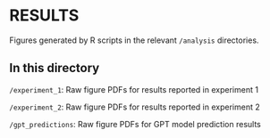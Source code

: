 # RESULTS

Figures generated by R scripts in the relevant `/analysis` directories.


## In this directory

`/experiment_1`: Raw figure PDFs for results reported in experiment 1

`/experiment_2`: Raw figure PDFs for results reported in experiment 2

`/gpt_predictions`: Raw figure PDFs for GPT model prediction results
